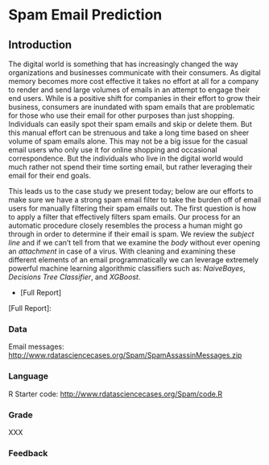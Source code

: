 # Spam Email Prediction
## Introduction
The digital world is something that has increasingly changed the way organizations and businesses communicate with their consumers. As digital memory becomes more cost effective it takes no effort at all for a company to render and send large volumes of emails in an attempt to engage their end users. While is a positive shift for companies in their effort to grow their business, consumers are inundated with spam emails that are problematic for those who use their email for other purposes than just shopping. Individuals can easily spot their spam emails and skip or delete them. But this manual effort can be strenuous and take a long time based on sheer volume of spam emails alone. This may not be a big issue for the casual email users who only use it for online shopping and occasional correspondence. But the individuals who live in the digital world would much rather not spend their time sorting email, but rather leveraging their email for their end goals.

This leads us to the case study we present today; below are our efforts to make sure we have a strong spam email filter to take the burden off of email users for manually filtering their spam emails out. The first question is how to apply a filter that effectively filters spam emails. Our process for an automatic procedure closely resembles the process a human might go through in order to determine if their email is spam. We review the _subject line_ and if we can’t tell from that we examine the _body_ without ever opening an _attachment_ in case of a virus. With cleaning and examining these different elements of an email programmatically we can leverage extremely powerful machine learning algorithmic classifiers such as: _NaiveBayes_, _Decisions Tree Classifier_, and _XGBoost_.

* [Full Report]

[Full Report]: 

### Data

Email messages: http://www.rdatasciencecases.org/Spam/SpamAssassinMessages.zip

### Language

R
Starter code: http://www.rdatasciencecases.org/Spam/code.R

### Grade

XXX

### Feedback
